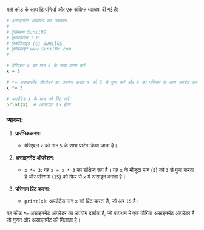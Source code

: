 यहां कोड के साथ टिप्पणियाँ और एक संक्षिप्त व्याख्या दी गई है:

```python
# असाइनमेंट ऑपरेटर का उदाहरण
# 
# @लेखक SunilOS  
# @संस्करण 1.0
# @कॉपीराइट (c) SunilOS  
# @वेबसाइट www.SunilOs.com
#

# वेरिएबल x को मान 5 के साथ प्रारंभ करें
x = 5

# *= असाइनमेंट ऑपरेटर का उपयोग करके x को 3 से गुणा करें और x को परिणाम के साथ अपडेट करें
x *= 3

# अपडेटेड x के मान को प्रिंट करें
print(x)  # आउटपुट 15 होगा
```

### व्याख्या:

1. **प्रारंभिककरण**:
   - वेरिएबल `x` को मान `5` के साथ प्रारंभ किया जाता है।

2. **असाइनमेंट ऑपरेशन**:
   - `x *= 3`: यह `x = x * 3` का संक्षिप्त रूप है। यह `x` के मौजूदा मान (`5`) को `3` से गुणा करता है और परिणाम (`15`) को फिर से `x` में असाइन करता है।

3. **परिणाम प्रिंट करना**:
   - `print(x)`: अपडेटेड मान `x` को प्रिंट करता है, जो अब `15` है।

यह कोड `*=` असाइनमेंट ऑपरेटर का उपयोग दर्शाता है, जो पायथन में एक यौगिक असाइनमेंट ऑपरेटर है जो गुणन और असाइनमेंट को मिलाता है।
